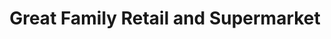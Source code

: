 ---
title: "Great Family Retail and Supermarket"
url: /philadelphia/great-family-retail-and-supermarket/
shop: supermarket
---